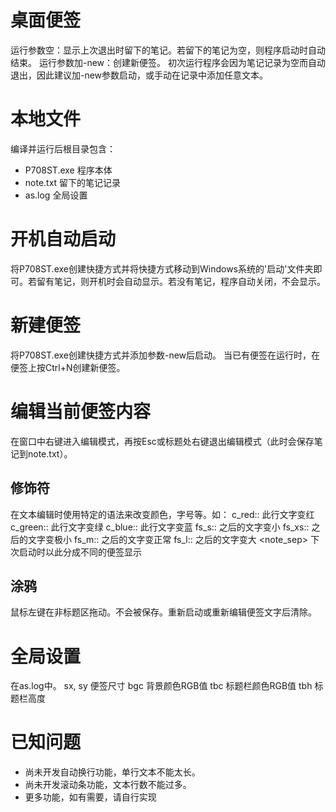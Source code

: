 # 桌面便签
运行参数空：显示上次退出时留下的笔记。若留下的笔记为空，则程序启动时自动结束。
运行参数加-new：创建新便签。
初次运行程序会因为笔记记录为空而自动退出，因此建议加-new参数启动，或手动在记录中添加任意文本。

# 本地文件
编译并运行后根目录包含：
 + P708ST.exe  程序本体
 + note.txt  留下的笔记记录
 + as.log  全局设置

# 开机自动启动
将P708ST.exe创建快捷方式并将快捷方式移动到Windows系统的'启动'文件夹即可。若留有笔记，则开机时会自动显示。若没有笔记，程序自动关闭，不会显示。

# 新建便签
将P708ST.exe创建快捷方式并添加参数-new后启动。
当已有便签在运行时，在便签上按Ctrl+N创建新便签。

# 编辑当前便签内容
在窗口中右键进入编辑模式，再按Esc或标题处右键退出编辑模式（此时会保存笔记到note.txt）。
## 修饰符
在文本编辑时使用特定的语法来改变颜色，字号等。如：
c_red::    此行文字变红
c_green::    此行文字变绿
c_blue::    此行文字变蓝
fs_s::    之后的文字变小
fs_xs::    之后的文字变极小
fs_m::    之后的文字变正常
fs_l::    之后的文字变大
<note_sep>    下次启动时以此分成不同的便签显示

## 涂鸦
鼠标左键在非标题区拖动。不会被保存。重新启动或重新编辑便签文字后清除。

# 全局设置
在as.log中。
sx, sy    便签尺寸
bgc    背景颜色RGB值
tbc    标题栏颜色RGB值
tbh    标题栏高度

# 已知问题
 + 尚未开发自动换行功能，单行文本不能太长。
 + 尚未开发滚动条功能，文本行数不能过多。
 + 更多功能，如有需要，请自行实现
 
